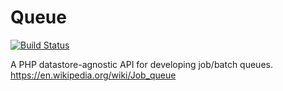 # Queue

[![Build Status](https://travis-ci.org/connordavison/queue.svg?branch=master)](https://travis-ci.org/connordavison/queue)

A PHP datastore-agnostic API for developing job/batch queues. https://en.wikipedia.org/wiki/Job_queue
